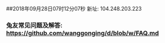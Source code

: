 ##2018年09月28日07时12分07秒 新址: 104.248.203.223
### 兔友常见问题及解答: https://github.com/wanggonging/d/blob/w/FAQ.md
